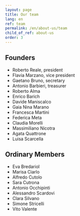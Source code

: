 ```yaml
---
layout: page
title: Our team
lang: en
ref: team
permalink: /en/about-us/team
child_of_ref: about-us
order: 3
---
```


## Founders

- Roberto Reale, president
- Flavia Marzano, vice president
- Gaetano Bruno, secretary
- Antonio Barbieri, treasurer
- Roberto Alma
- Enrico Barich
- Davide Maniscalco
- Gaia Nina Marano
- Francesca Martini
- Federica Meta
- Claudia Morelli
- Massimiliano Nicotra
- Agata Quattrone
- Luisa Scarcella

## Ordinary Members

- Eva Bredariol
- Marisa Ciarlo
- Alfredo Cutolo
- Sara Cutrona
- Antonio Occhipinti
- Alessandro Scardovi
- Clara Silvano
- Simone Stricelli
- Vito Valente
